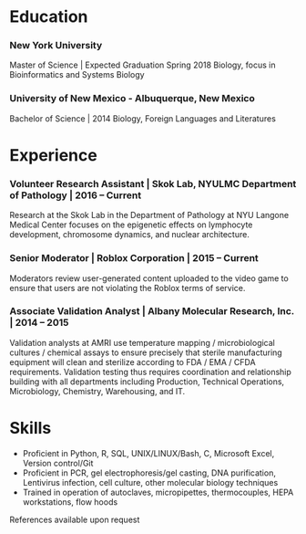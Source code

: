 # Education
### New York University
Master of Science | Expected Graduation Spring 2018
Biology, focus in Bioinformatics and Systems Biology 

### University of New Mexico - Albuquerque, New Mexico
Bachelor of Science | 2014
Biology, Foreign Languages and Literatures

# Experience
### Volunteer Research Assistant | Skok Lab, NYULMC Department of Pathology | 2016 – Current
Research at the Skok Lab in the Department of Pathology at NYU Langone Medical Center focuses on the epigenetic effects on lymphocyte development, chromosome dynamics, and nuclear architecture.

### Senior Moderator | Roblox Corporation | 2015 – Current
Moderators review user-generated content uploaded to the video game to ensure that users are not 	violating the Roblox terms of service.

### Associate Validation Analyst | Albany Molecular Research, Inc. | 2014 – 2015
Validation analysts at AMRI use temperature mapping / microbiological cultures / chemical assays to ensure precisely that sterile manufacturing equipment will clean and sterilize according to FDA / EMA / CFDA requirements. Validation testing thus requires coordination and relationship building with all departments including Production, Technical Operations, Microbiology, Chemistry, Warehousing, and IT.

# Skills
* Proficient in Python, R, SQL, UNIX/LINUX/Bash, C, Microsoft Excel, Version control/Git
* Proficient in PCR, gel electrophoresis/gel casting, DNA purification, Lentivirus infection, cell culture, other molecular biology techniques
* Trained in operation of autoclaves, micropipettes, thermocouples, HEPA workstations, flow hoods

References available upon request
